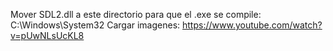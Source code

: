 Mover SDL2.dll a este directorio para que el .exe se compile: C:\Windows\System32
Cargar imagenes: https://www.youtube.com/watch?v=pUwNLsUcKL8
